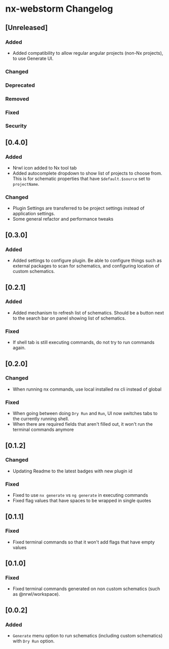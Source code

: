 <!-- Keep a Changelog guide -> https://keepachangelog.com -->

# nx-webstorm Changelog

## [Unreleased]
### Added
- Added compatibility to allow regular angular projects (non-Nx projects), to use Generate UI.

### Changed

### Deprecated

### Removed

### Fixed

### Security
## [0.4.0]
### Added
- Nrwl icon added to Nx tool tab
- Added autocomplete dropdown to show list of projects to choose from. 
This is for schematic properties that have `$default.$source` set to `projectName`.

### Changed
- Plugin Settings are transferred to be project settings instead of application settings.
- Some general refactor and performance tweaks

## [0.3.0]
### Added
- Added settings to configure plugin. Be able to configure things such as external packages to scan for schematics, and configuring location of custom schematics.

## [0.2.1]
### Added
- Added mechanism to refresh list of schematics. Should be a button next to the search bar on panel showing list of schematics.

### Fixed
- If shell tab is still executing commands, do not try to run commands again. 

## [0.2.0]
### Changed
- When running nx commands, use local installed nx cli instead of global

### Fixed
- When going between doing `Dry Run` and `Run`, UI now switches tabs to the currently running shell.
- When there are required fields that aren't filled out, it won't run the terminal commands anymore

## [0.1.2]
### Changed
- Updating Readme to the latest badges with new plugin id

### Fixed
- Fixed to use `nx generate` vs `ng generate` in executing commands
- Fixed flag values that have spaces to be wrapped in single quotes

## [0.1.1]
### Fixed
- Fixed terminal commands so that it won't add flags that have empty values

## [0.1.0]
### Fixed
- Fixed terminal commands generated on non custom schematics (such as @nrwl/workspace).


## [0.0.2]
### Added
- `Generate` menu option to run schematics (including custom schematics) with `Dry Run` option.
